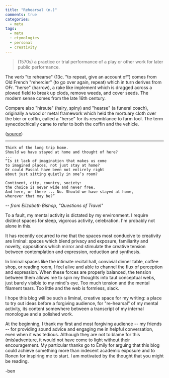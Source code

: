 ```yaml
---
title: "Rehearsal (n.)"
comments: true
categories: 
  - meta
tags:
  - meta
  - etymologies
  - personal
  - creativity
---
```

>(1570s) a practice or trial performance of a play or other work for later public performance.

The verb "to rehearse" (13c. "to repeat, give an account of") comes from Old French "rehercier" (to go over again, repeat) which in turn derives from OFr. "herse" (harrow), a rake like implement which is dragged across a plowed field to break up clods, remove weeds, and cover seeds. The modern sense comes from the late 16th century.

Compare also "hirsute" (hairy, spiny) and "hearse" (a funeral coach), originally a wood or metal framework which held the mortuary cloth over the bier or coffin, called a "herse" for its resemblance to farm tool. The term synecdochically came to refer to both the coffin and the vehicle.

([source](https://www.etymonline.com/word/rehearse))

---

    Think of the long trip home.
    Should we have stayed at home and thought of here?
    ...
    “Is it lack of imagination that makes us come
    to imagined places, not just stay at home?
    Or could Pascal have been not entirely right
    about just sitting quietly in one’s room?

    Continent, city, country, society:
    the choice is never wide and never free.
    And here, or there ... No. Should we have stayed at home,
    wherever that may be?”

_-- from Elizabeth Bishop, "Questions of Travel"_

To a fault, my mental activity is dictated by my environment. I require distinct spaces for sleep, vigorous activity, celebration. I'm probably not alone in this.

It has recently occurred to me that the spaces most conducive to creativity are liminal: spaces which blend privacy and exposure, familiarity and novelty, oppositions which mirror and stimulate the creative tension between contemplation and expression, reduction and synthesis. 

In liminal spaces like the intimate recital hall, convivial dinner table, coffee shop, or reading room, I feel alive and able to channel the flux of perception and expression. When these forces are properly balanced, the tension between them allows me to spin my thoughts into taut conceptual webs, just barely visible to my mind's eye. Too much tension and the mental filament tears. Too little and the web is formless, slack.

I hope this blog will be such a liminal, creative space for my writing: a place to try out ideas before a forgiving audience, for "re-hearsal" of my mental activity, its content somewhere between a transcript of my internal monologue and a polished work.

At the beginning, I thank my first and most forgiving audience -- my friends -- for providing sound advice and engaging me in helpful conversation, even when it was tedious. Although they are not to blame for this (mis)adventure, it would not have come to light without their encouragement. My particular thanks go to Emily for arguing that this blog could achieve something more than indecent academic exposure and to Ronen for inspiring me to start. I am motivated by the thought that you might be reading.

-ben 
